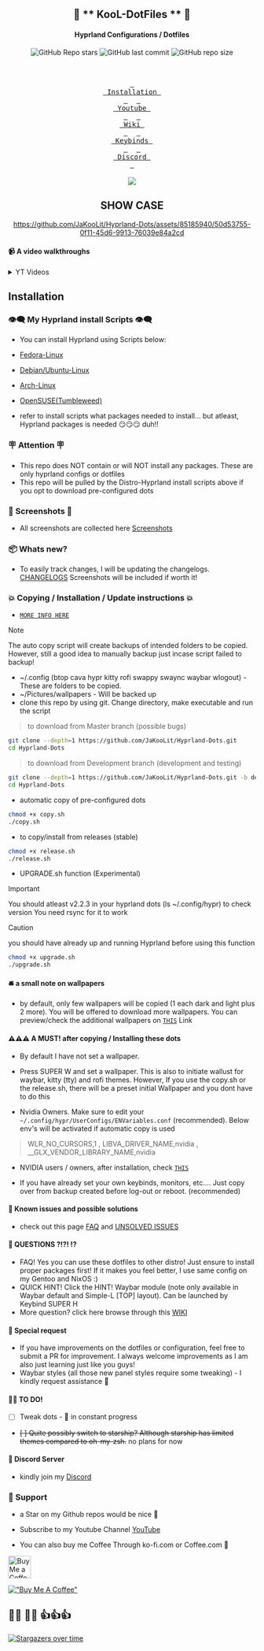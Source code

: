 <div align="center">

## 💌 ** KooL-DotFiles ** 💌
#### Hyprland Configurations / Dotfiles

![GitHub Repo stars](https://img.shields.io/github/stars/JaKooLit/Hyprland-Dots?style=for-the-badge&color=cba6f7) ![GitHub last commit](https://img.shields.io/github/last-commit/JaKooLit/Hyprland-Dots?style=for-the-badge&color=b4befe) ![GitHub repo size](https://img.shields.io/github/repo-size/JaKooLit/Hyprland-Dots?style=for-the-badge&color=cba6f7)

<br/>
</div>

<div align="center">
<br>
  <a href="#installation"><kbd> <br> Installation <br> </kbd></a>&ensp;&ensp;
  <a href="https://www.youtube.com/playlist?list=PLDtGd5Fw5_GjXCznR0BzCJJDIQSZJRbxx"><kbd> <br> Youtube <br> </kbd></a>&ensp;&ensp;
  <a href="https://github.com/JaKooLit/Hyprland-Dots/wiki"><kbd> <br> Wiki <br> </kbd></a>&ensp;&ensp;
  <a href="https://github.com/JaKooLit/Hyprland-Dots/wiki/Keybinds"><kbd> <br> Keybinds <br> </kbd></a>&ensp;&ensp;
  <a href="https://discord.gg/V2SJ92vbEN"><kbd> <br> Discord <br> </kbd></a>
</div><br>

<div align = center>
    <a href="https://discord.gg/V2SJ92vbEN">
        <img src="https://img.shields.io/discord/1151869464405606400?style=for-the-badge&logo=discord&label=KooLit's%20Tech%20World&labelColor=89b4fa&color=cba6f7&link=https%3A%2F%2Fdiscord.gg%2V2SJ92vbEN">
    </a>
</div>

<div align="center">

## SHOW CASE

https://github.com/JaKooLit/Hyprland-Dots/assets/85185940/50d53755-0f11-45d6-9913-76039e84a2cd

</div>

#### 📹 A video walkthroughs
<details>
  <summary>YT Videos</summary>

- [Walkthough](https://youtu.be/fO-RBHvVEcc)

- [V1-Changes](https://youtu.be/upDl1ns05eg)

- [v2-Changes](https://youtu.be/yaVurRoXc-s)

#### 📽️ A video coverage by other users. Pls watch and subscribe to their channel
- [`Link`](https://github.com/JaKooLit/Hyprland-Dots/wiki/Videos_and_Reviews)

</details>

## Installation 
### 👁️‍🗨️ My Hyprland install Scripts 👁️‍🗨️
- You can install Hyprland using Scripts below:

- [Fedora-Linux](https://github.com/JaKooLit/Fedora-Hyprland)

- [Debian/Ubuntu-Linux](https://github.com/JaKooLit/Debian-Hyprland)

- [Arch-Linux](https://github.com/JaKooLit/Arch-Hyprland)

- [OpenSUSE(Tumbleweed)](https://github.com/JaKooLit/OpenSuse-Hyprland)

- refer to install scripts what packages needed to install... but atleast, Hyprland packages is needed 😏😏😏 duh!!

### 🪧 Attention 🪧
- This repo does NOT contain or will NOT install any packages. These are only hyprland configs or dotfiles
- This repo will be pulled by the Distro-Hyprland install scripts above if you opt to download pre-configured dots

### 👀 Screenshots 👀
- All screenshots are collected here [Screenshots](https://github.com/JaKooLit/screenshots/tree/main/Hyprland-ScreenShots)

### 📦 Whats new?
- To easily track changes, I will be updating the changelogs. [CHANGELOGS](https://github.com/JaKooLit/Hyprland-Dots/wiki/Changelogs)  Screenshots will be included if worth it!

### 💥 Copying / Installation / Update instructions 💥
- [`MORE INFO HERE`](https://github.com/JaKooLit/Hyprland-Dots/wiki/Install_&_Update) 
> [!Note] 
> The auto copy script will create backups of intended folders to be copied. However, still a good idea to manually backup just incase script failed to backup!
- ~/.config (btop cava hypr kitty rofi swappy swaync waybar wlogout) - These are folders to be copied.
- ~/Pictures/wallpapers - Will be backed up
- clone this repo by using git. Change directory, make executable and run the script

> to download from Master branch (possible bugs)
```bash
git clone --depth=1 https://github.com/JaKooLit/Hyprland-Dots.git
cd Hyprland-Dots
```


> to download from Development branch (development and testing)
```bash
git clone --depth=1 https://github.com/JaKooLit/Hyprland-Dots.git -b development
cd Hyprland-Dots
```


- automatic copy of pre-configured dots
```bash
chmod +x copy.sh
./copy.sh
```

- to copy/install from releases (stable)
```bash
chmod +x release.sh
./release.sh
```


- UPGRADE.sh function (Experimental)
> [!IMPORTANT]
> You should atleast v2.2.3 in your hyprland dots (ls ~/.config/hypr) to check version
> You need rsync for it to work

> [!CAUTION]
> you should have already up and running Hyprland before using this function
```bash
chmod +x upgrade.sh
./upgrade.sh
```


#### 🛎️ a small note on wallpapers
- by default, only few wallpapers will be copied (1 each dark and light plus 2 more). You will be offered to download more wallpapers. You can preview/check the additional wallpapers on [`THIS`](https://github.com/JaKooLit/Wallpaper-Bank/tree/main/wallpapers) Link


#### ⚠️⚠️⚠️ A MUST! after copying  / Installing these dots
+ By default I have not set a wallpaper. 
+ Press SUPER W and set a wallpaper. This is also to initiate wallust for waybar, kitty (tty) and rofi themes. However, If you use the copy.sh or the release.sh, there will be a preset initial Wallpaper and you dont have to do this

+ Nvidia Owners. Make sure to edit your `~/.config/hypr/UserConfigs/ENVariables.conf` (recommended). Below env's will be activated if automatic copy is used
> WLR_NO_CURSORS,1 , LIBVA_DRIVER_NAME,nvidia ,  __GLX_VENDOR_LIBRARY_NAME,nvidia 
- NVIDIA users / owners, after installation, check [`THIS`](https://github.com/JaKooLit/Hyprland-Dots/wiki/Notes_to_remember#--for-nvidia-gpu-users)

+ If you have already set your own keybinds, monitors, etc.... Just copy over from backup created before log-out or reboot. (recommended)


#### 📖 Known issues and possible solutions
- check out this page [FAQ](https://github.com/JaKooLit/Hyprland-Dots/wiki/FAQ) and [UNSOLVED ISSUES](https://github.com/JaKooLit/Hyprland-Dots/wiki/Known_Issues)


#### 🙋 QUESTIONS ?!?! ⁉️
- FAQ! Yes you can use these dotfiles to other distro! Just ensure to install proper packages first! If it makes you feel better, I use same config on my Gentoo and NixOS :)
- QUICK HINT! Click the HINT! Waybar module (note only available in Waybar default and Simple-L [TOP] layout). Can be launched by Keybind SUPER H
- More question? click here browse through this [WIKI](https://github.com/JaKooLit/Hyprland-Dots/wiki/)


#### 🙏 Special request
- If you have improvements on the dotfiles or configuration, feel free to submit a PR for improvement. I always welcome improvements as I am also just learning just like you guys!
- Waybar styles (all those new panel styles require some tweaking) - I kindly request assistance 🙏


#### 🤷‍♂️ TO DO!
- [ ] Tweak dots - 🚧 in constant progress 
- ~~[ ] Quite possibly switch to starship? Although starship has limited themes compared to oh-my-zsh.~~ no plans for now


#### 🔮 Discord Server
- kindly join my [Discord](https://discord.gg/V2SJ92vbEN)


### 💖 Support
- a Star on my Github repos would be nice 🌟

- Subscribe to my Youtube Channel [YouTube](https://www.youtube.com/@Ja.KooLit) 

- You can also buy me Coffee Through ko-fi.com or Coffee.com 🤩

<a href='https://ko-fi.com/jakoolit' target='_blank'><img height='35' style='border:0px;height:46px;' src='https://az743702.vo.msecnd.net/cdn/kofi3.png?v=0' border='0' alt='Buy Me a Coffee at ko-fi.com' />

[!["Buy Me A Coffee"](https://www.buymeacoffee.com/assets/img/custom_images/orange_img.png)](https://www.buymeacoffee.com/JaKooLit)


                        
## 🥰🥰 💖💖 👍👍👍
[![Stargazers over time](https://starchart.cc/JaKooLit/Hyprland-Dots.svg?variant=adaptive)](https://starchart.cc/JaKooLit/Hyprland-Dots)

                    

